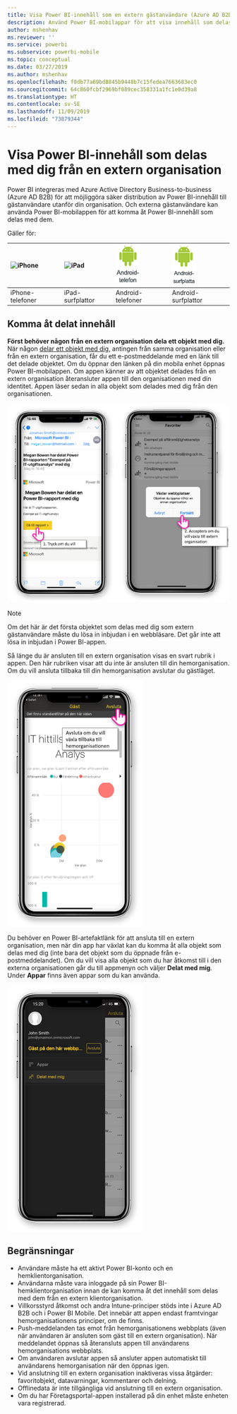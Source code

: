 ```yaml
---
title: Visa Power BI-innehåll som en extern gästanvändare (Azure AD B2B)
description: Använd Power BI-mobilappar för att visa innehåll som delas med dig från en extern organisation.
author: mshenhav
ms.reviewer: ''
ms.service: powerbi
ms.subservice: powerbi-mobile
ms.topic: conceptual
ms.date: 03/27/2019
ms.author: mshenhav
ms.openlocfilehash: f0db77a69bd8845b9448b7c15fedea7663683ec0
ms.sourcegitcommit: 64c860fcbf2969bf089cec358331a1fc1e0d39a8
ms.translationtype: HT
ms.contentlocale: sv-SE
ms.lasthandoff: 11/09/2019
ms.locfileid: "73879344"
---
```

# <a name="view-power-bi-content-shared-with-you-from-an-external-organization"></a>Visa Power BI-innehåll som delas med dig från en extern organisation

Power BI integreras med Azure Active Directory Business-to-business (Azure AD B2B) för att möjliggöra säker distribution av Power BI-innehåll till gästanvändare utanför din organisation. Och externa gästanvändare kan använda Power BI-mobilappen för att komma åt Power BI-innehåll som delas med dem. 


Gäller för:

| ![iPhone](./media/mobile-app-ssrs-kpis-mobile-on-premises-reports/iphone-logo-50-px.png) | ![iPad](./media/mobile-app-ssrs-kpis-mobile-on-premises-reports/ipad-logo-50-px.png) | ![Android-telefon](./media/mobile-app-ssrs-kpis-mobile-on-premises-reports/android-phone-logo-50-px.png) | ![Android-surfplatta](./media/mobile-app-ssrs-kpis-mobile-on-premises-reports/android-tablet-logo-50-px.png) |
|:--- |:--- |:--- |:--- |
| iPhone-telefoner |iPad-surfplattor |Android-telefoner |Android-surfplattor |

## <a name="accessing-shared-content"></a>Komma åt delat innehåll

**Först behöver någon från en extern organisation dela ett objekt med dig.** När någon [delar ett objekt med dig](../../service-share-dashboards.md), antingen från samma organisation eller från en extern organisation, får du ett e-postmeddelande med en länk till det delade objektet. Om du öppnar den länken på din mobila enhet öppnas Power BI-mobilappen. Om appen känner av att objektet delades från en extern organisation återansluter appen till den organisationen med din identitet. Appen läser sedan in alla objekt som delades med dig från den organisationen.

![Power BI – öppna delat objekt från e-post ](./media/mobile-apps-b2b/mobile-b2b-open-item-email.png)

> [!NOTE]
> Om det här är det första objektet som delas med dig som extern gästanvändare måste du lösa in inbjudan i en webbläsare. Det går inte att lösa in inbjudan i Power BI-appen.

Så länge du är ansluten till en extern organisation visas en svart rubrik i appen. Den här rubriken visar att du inte är ansluten till din hemorganisation. Om du vill ansluta tillbaka till din hemorganisation avslutar du gästläget.

![Power BI-rubrik för gästanvändare](./media/mobile-apps-b2b/mobile-b2b-exit-home.png)

Du behöver en Power BI-artefaktlänk för att ansluta till en extern organisation, men när din app har växlat kan du komma åt alla objekt som delas med dig (inte bara det objekt som du öppnade från e-postmeddelandet). Om du vill visa alla objekt som du har åtkomst till i den externa organisationen går du till appmenyn och väljer **Delat med mig**. Under **Appar** finns även appar som du kan använda.

![Power BI-appmenyn som extern gästanvändare](./media/mobile-apps-b2b/mobile-b2b-menu.png)

## <a name="limitations"></a>Begränsningar

- Användare måste ha ett aktivt Power BI-konto och en hemklientorganisation.
- Användarna måste vara inloggade på sin Power BI-hemklientorganisation innan de kan komma åt det innehåll som delas med dem från en extern klientorganisation.
- Villkorsstyrd åtkomst och andra Intune-principer stöds inte i Azure AD B2B och i Power BI Mobile. Det innebär att appen endast framtvingar hemorganisationens principer, om de finns.
- Push-meddelanden tas emot från hemorganisationens webbplats (även när användaren är ansluten som gäst till en extern organisation). När meddelandet öppnas så återansluts appen till användarens hemorganisations webbplats.
- Om användaren avslutar appen så ansluter appen automatiskt till användarens hemorganisation när den öppnas igen.
- Vid anslutning till en extern organisation inaktiveras vissa åtgärder: favoritobjekt, datavarningar, kommentarer och delning.
- Offlinedata är inte tillgängliga vid anslutning till en extern organisation.
- Om du har Företagsportal-appen installerad på din enhet måste enheten vara registrerad.
